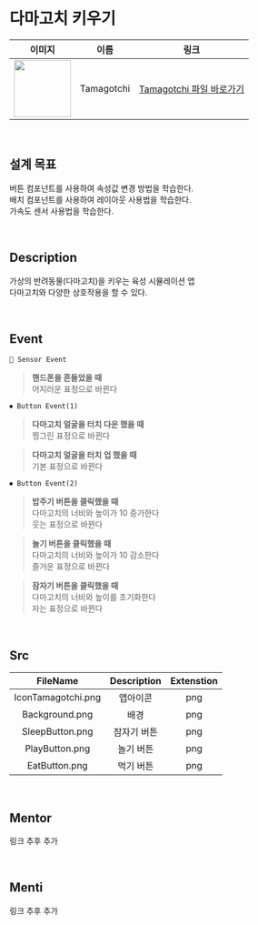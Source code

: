 # 다마고치 키우기

|                                                            이미지                                                             |    이름    |             링크              |
| :---------------------------------------------------------------------------------------------------------------------------: | :--------: | :---------------------------: |
| <img src="https://user-images.githubusercontent.com/79021544/220135932-1079cd2b-c5ec-4c3b-86ec-03d2c06468cc.png" width="100"> | Tamagotchi | [Tamagotchi 파일 바로가기](#) |

<br>

## 설계 목표

버튼 컴포넌트를 사용하여 속성값 변경 방법을 학습한다. \
배치 컴포넌트를 사용하여 레이아웃 사용법을 학습한다.\
가속도 센서 사용법을 학습한다.

<br>

## Description

가상의 반려동물(다마고치)을 키우는 육성 시뮬레이션 앱\
다마고치와 다양한 상호작용을 할 수 있다.

<br>

## Event

```
📡 Sensor Event
```

> **핸드폰을 흔들었을 때**\
> 어지러운 표정으로 바뀐다

```
⏹ Button Event(1)
```

> **다마고치 얼굴을 터치 다운 했을 때**\
> 찡그린 표정으로 바뀐다

> **다마고치 얼굴을 터치 업 했을 때**\
> 기본 표정으로 바뀐다

```
⏹ Button Event(2)
```

> **밥주기 버튼을 클릭했을 때**\
> 다마고치의 너비와 높이가 10 증가한다\
> 웃는 표정으로 바뀐다

> **놀기 버튼을 클릭했을 때**\
> 다마고치의 너비와 높이가 10 감소한다\
> 즐거운 표정으로 바뀐다

> **잠자기 버튼을 클릭했을 때**\
> 다마고치의 너비와 높이를 초기화한다\
> 자는 표정으로 바뀐다

<br>

## Src

|      FileName      | Description | Extenstion |
| :----------------: | :---------: | :--------: |
| IconTamagotchi.png |  앱아이콘   |    png     |
|   Background.png   |    배경     |    png     |
|  SleepButton.png   | 잠자기 버튼 |    png     |
|   PlayButton.png   |  놀기 버튼  |    png     |
|   EatButton.png    |  먹기 버튼  |    png     |

<br>

## Mentor

링크 추후 추가

<br>

## Menti

링크 추후 추가
